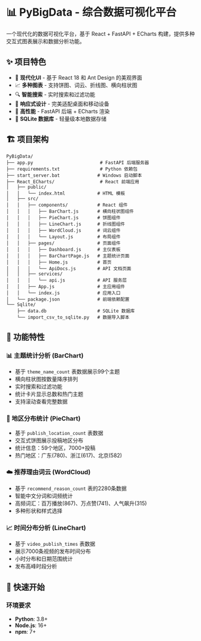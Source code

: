 # 📊 PyBigData - 综合数据可视化平台

一个现代化的数据可视化平台，基于 React + FastAPI + ECharts 构建，提供多种交互式图表展示和数据分析功能。

## ✨ 项目特色

- 🎨 **现代化UI** - 基于 React 18 和 Ant Design 的美观界面
- 📈 **多种图表** - 支持饼图、词云、折线图、横向柱状图
- 🔍 **智能搜索** - 实时搜索和过滤功能
- 📱 **响应式设计** - 完美适配桌面和移动设备
- 🚀 **高性能** - FastAPI 后端 + ECharts 渲染
- 💾 **SQLite 数据库** - 轻量级本地数据存储

## 🏗️ 项目架构

```
PyBigData/
├── app.py                         # FastAPI 后端服务器
├── requirements.txt               # Python 依赖包
├── start_server.bat              # Windows 启动脚本
├── React_ECharts/                 # React 前端应用
│   ├── public/
│   │   └── index.html            # HTML 模板
│   ├── src/
│   │   ├── components/           # React 组件
│   │   │   ├── BarChart.js       # 横向柱状图组件
│   │   │   ├── PieChart.js       # 饼图组件
│   │   │   ├── LineChart.js      # 折线图组件
│   │   │   ├── WordCloud.js      # 词云组件
│   │   │   └── Layout.js         # 布局组件
│   │   ├── pages/                # 页面组件
│   │   │   ├── Dashboard.js      # 主仪表板
│   │   │   ├── BarChartPage.js   # 主题统计页面
│   │   │   ├── Home.js           # 首页
│   │   │   └── ApiDocs.js        # API 文档页面
│   │   ├── services/
│   │   │   └── api.js            # API 服务层
│   │   ├── App.js                # 主应用组件
│   │   └── index.js              # 应用入口
│   └── package.json              # 前端依赖配置
└── Sqlite/
    ├── data.db                   # SQLite 数据库
    └── import_csv_to_sqlite.py   # 数据导入脚本
```

## 🎯 功能特性

### 📊 主题统计分析 (BarChart)
- 基于 `theme_name_count` 表数据展示99个主题
- 横向柱状图按数量降序排列
- 实时搜索和过滤功能
- 统计卡片显示总数和热门主题
- 支持滚动查看完整数据

### 🥧 地区分布统计 (PieChart)
- 基于 `publish_location_count` 表数据
- 交互式饼图展示投稿地区分布
- 统计信息：59个地区，7000+投稿
- 热门地区：广东(780)、浙江(617)、北京(582)

### ☁️ 推荐理由词云 (WordCloud)
- 基于 `recommend_reason_count` 表的2280条数据
- 智能中文分词和词频统计
- 高频词汇：百万播放(867)、万点赞(741)、人气飙升(315)
- 多种形状和样式选择

### 📈 时间分布分析 (LineChart)
- 基于 `video_publish_times` 表数据
- 展示7000条视频的发布时间分布
- 小时分布和日期范围统计
- 发布高峰时段分析

## 🚀 快速开始

### 环境要求

- **Python**: 3.8+
- **Node.js**: 16+
- **npm**: 7+

